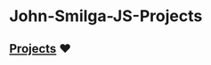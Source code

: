 # John-Smilga-JS-Projects

## **<a href="https://kalki2706.github.io/John-Smilga-JS-Projects/" target="\_blank" rel="noopener noreferrer">Projects</a> :heart:**
